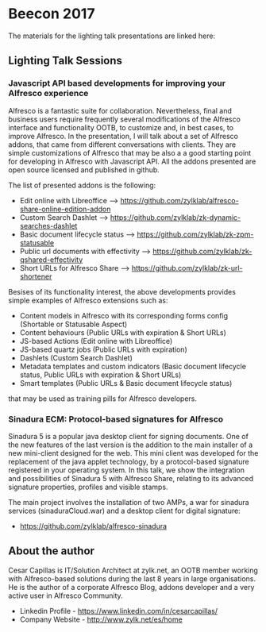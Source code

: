# Beecon 2017

The materials for the lighting talk presentations are linked here:

## Lighting Talk Sessions

### Javascript API based developments for improving your Alfresco experience

Alfresco is a fantastic suite for collaboration. Nevertheless, final and business users require frequently several modifications of the Alfresco interface and functionality OOTB, to customize and, in best cases, to improve Alfresco. In the presentation, I will talk about a set of Alfresco addons, that came from different conversations with clients. They are simple customizations of Alfresco that may be also a a good starting point for developing in Alfresco with Javascript API. All the addons presented are open source licensed and published in github.

The list of presented addons is the following:

  - Edit online with Libreoffice --> https://github.com/zylklab/alfresco-share-online-edition-addon
  - Custom Search Dashlet --> https://github.com/zylklab/zk-dynamic-searches-dashlet
  - Basic document lifecycle status --> https://github.com/zylklab/zk-zpm-statusable
  - Public url documents with effectivity --> https://github.com/zylklab/zk-qshared-effectivity
  - Short URLs for Alfresco Share --> https://github.com/zylklab/zk-url-shortener

Besises of its functionality interest, the above developments provides simple examples of Alfresco extensions such as:
  - Content models in Alfresco with its corresponding forms config (Shortable or Statusable Aspect)
  - Content behaviours (Public URLs with expiration & Short URLs)
  - JS-based Actions (Edit online with Libreoffice)
  - JS-based quartz jobs (Public URLs with expiration)
  - Dashlets (Custom Search Dashlet)
  - Metadata templates and custom indicators (Basic document lifecycle status, Public URLs with expiration & Short URLs)
  - Smart templates (Public URLs & Basic document lifecycle status)

that may be used as training pills for Alfresco developers.

### Sinadura ECM: Protocol-based signatures for Alfresco

Sinadura 5 is a popular java desktop client for signing documents. One of the new features of the last version is the addition to the main installer of a new mini-client designed for the web. This mini client was developed for the replacement of the java applet technology, by a protocol-based signature registered in your operating system. In this talk, we show the integration and possibilities of Sinadura 5 with Alfresco Share, relating to its advanced signature properties, profiles and visible stamps.

The main project involves the installation of two AMPs, a war for sinadura services (sinaduraCloud.war) and a desktop client for digital signature:

  - https://github.com/zylklab/alfresco-sinadura


## About the author

Cesar Capillas is IT/Solution Architect at zylk.net, an OOTB member working with Alfresco-based solutions during the last 8 years in large organisations. He is the author of a corporate Alfresco Blog, addons developer and a very active user in Alfresco Community.

 - Linkedin Profile - https://www.linkedin.com/in/cesarcapillas/
 - Company Website  - http://www.zylk.net/es/home
